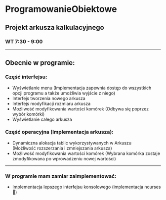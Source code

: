 # ProgramowanieObiektowe
## Projekt arkusza kalkulacyjnego
### WT 7:30 - 9:00 
---
## Obecnie w programie:

### Część interfejsu: 
+ Wyświetlanie menu (Implementacja zapewnia dostęp do wszystkich opcji programu a także umożliwia wyjście z niego) 
+ Interfejs tworzenia nowego arkusza
+ Interfejs modyfikacji rozmiaru arkusza
+ Możliwość modyfikowania wartości komórek (Odbywa się poprzez wybór komórki)
+ Wyświetlanie całego arkusza

### Część operacyjna (Implementacja arkusza):
+ Dynamiczna alokacja tablic wykorzystywanych w Arkuszu (Możliwość rozszerzania i zmniejszania arkusza)
+ Możliwość modyfikowania wartości komórek (Wybrana komórka zostaje zmodyfikowana po wprowadzeniu nowej wartości)

---
### W programie mam zamiar zaimplementować:
+ Implementacja lepszego interfejsu konsolowego (implementacja ncurses 🐧) 
